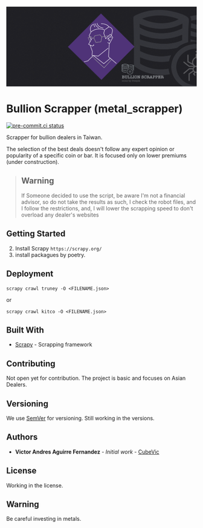 ![Bullion_scrapper](Bullion_scrapper.png)
# Bullion Scrapper (metal_scrapper)
[![pre-commit.ci status](https://results.pre-commit.ci/badge/github/CubeVic/metal_scrapper/main.svg)](https://results.pre-commit.ci/latest/github/CubeVic/metal_scrapper/main)

Scrapper for bullion dealers in Taiwan.

The selection of the best deals doesn't follow any expert opinion or popularity of a specific coin or bar. It is focused only on lower premiums (under construction).

>## Warning
>If Someone decided to use the script, be aware I'm not a financial advisor, so do not take the results as such, I check
the robot files, and I follow the restrictions, and, I will lower the scrapping speed to don't overload any dealer's
websites

## Getting Started

2. Install Scrapy `https://scrapy.org/`
3. install packagues by poetry.

[//]: # (### Installing)

[//]: # ()
[//]: # (```)

[//]: # (pip install -r requirements.txt)

[//]: # (```)

[//]: # ()
[//]: # (And if the branch already implement the usage of splash we will need to run and launch docket )

[//]: # (with splash.)

## Deployment

```
scrapy crawl truney -O <FILENAME.json>
```
or

```
scrapy crawl kitco -O <FILENAME.json>
```

## Built With

* [Scrapy](https://scrapy.org/) - Scrapping framework

## Contributing

Not open yet for contribution. The project is basic and focuses on Asian Dealers.

## Versioning

We use [SemVer](http://semver.org/) for versioning.
Still working in the versions.

## Authors

* **Victor Andres Aguirre Fernandez** - *Initial work* - [CubeVic](https://github.com/CubeVic)

## License

Working in the license.

## Warning

Be careful investing in metals.
